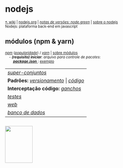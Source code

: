 # nodejs 

<sub>[:arrow_upper_left: wiki](../README.md) \| [nodejs.org](https://nodejs.org/en/) \| [*notas de versões: node.green*](https://node.green/) \| [sobre o nodejs](nodejs/about.md)
 <br/> Nodejs: plataforma back-end em javascript</sub>

## módulos (npm & yarn)
<sub> [*npm*](nodejs/npm/readme.md) \([*popularidade*](nodejs/npm/popularidade.md)\) / [*yarn*](nodejs/yarn/readme.md) \| [sobre módulos](nodejs/config.about.md) <br/>&nbsp;&nbsp;&nbsp;&nbsp;- ***(requisito) iníciar**: arquivo para controle de pacotes*: <br/>&nbsp;&nbsp;&nbsp;&nbsp;&nbsp;&nbsp;&nbsp;&nbsp;[***package.json*** ](nodejs/config.md) : [exemplo](nodejs/exemplo.md)</sub>

|  |
|--|
| [*super-conjuntos*](supersets/readme.md) |
| **Padrões:** [*versionamento*](padraocommit/readme.md) \| [*código*](padroescodigo/readme.md) |
| **Interceptação código:** [*ganchos*](hooks/readme.md) |
| [*testes*](testes/readme.md) |
| [*web*](web/readme.md) | 
| [*banco de dados*](databases/readme.md) |

<sup></sup>
---
<image src="../imgs/nodejs-icon.svg" height="120" width="90"/>


